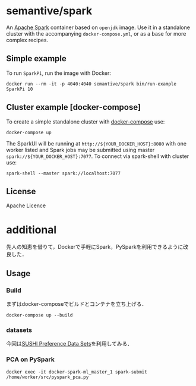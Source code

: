 # semantive/spark

An [Apache Spark](http://spark.apache.org) container based on `openjdk` image. Use it in a standalone cluster with the accompanying `docker-compose.yml`, or as a base for more complex recipes.

## Simple example

To run `SparkPi`, run the image with Docker:

    docker run --rm -it -p 4040:4040 semantive/spark bin/run-example SparkPi 10

## Cluster example [docker-compose]

To create a simple standalone cluster with [docker-compose](http://docs.docker.com/compose) use:

    docker-compose up

The SparkUI will be running at `http://${YOUR_DOCKER_HOST}:8080` with one worker listed and Spark jobs may be submitted using master `spark://${YOUR_DOCKER_HOST}:7077`. To connect via spark-shell with cluster use:

    spark-shell --master spark://localhost:7077

## License

Apache Licence


# additional

先人の知恵を借りて，Dockerで手軽にSpark，PySparkを利用できるように改良した．

## Usage

### Build

まずはdocker-composeでビルドとコンテナを立ち上げる．

``` shell
docker-compose up --build
```
### datasets

今回は[SUSHI Preference Data Sets](http://www.kamishima.net/sushi)を利用してみる．

### PCA on PySpark

``` shell
docker exec -it docker-spark-ml_master_1 spark-submit /home/worker/src/pyspark_pca.py
```
